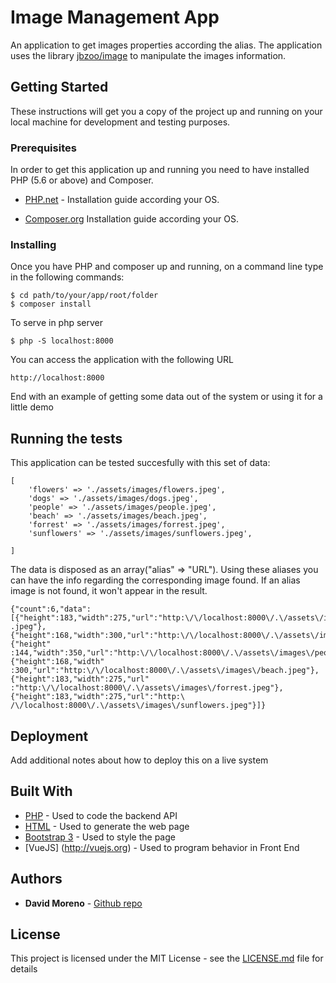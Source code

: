 # Image Management App

An application to get images properties according the alias. The application uses the library [jbzoo/image](https://packagist.org/packages/jbzoo/image) to manipulate the images information.

## Getting Started

These instructions will get you a copy of the project up and running on your local machine for development and testing purposes. 

### Prerequisites

In order to get this application up and running you need to have installed PHP (5.6 or above) and Composer.

* [PHP.net](http://php.net/manual/es/install.php) - Installation guide according your OS.

* [Composer.org](https://getcomposer.org/doc/00-intro.md) Installation guide according your OS.


### Installing

Once you have PHP and composer up and running, on a command line type in the following commands:

```
$ cd path/to/your/app/root/folder
$ composer install
```

To serve in php server

```
$ php -S localhost:8000
```

You can access the application with the following URL

```
http://localhost:8000
```


End with an example of getting some data out of the system or using it for a little demo

## Running the tests

This application can be tested succesfully with this set of data:

```
[
	'flowers' => './assets/images/flowers.jpeg',
	'dogs' => './assets/images/dogs.jpeg',
	'people' => './assets/images/people.jpeg',
	'beach' => './assets/images/beach.jpeg',
	'forrest' => './assets/images/forrest.jpeg',
	'sunflowers' => './assets/images/sunflowers.jpeg',

]
```

The data is disposed as an array("alias" => "URL"). Using these aliases you can have the info regarding the corresponding image found. If an alias image is not found, it won't appear in the result.

```
{"count":6,"data":[{"height":183,"width":275,"url":"http:\/\/localhost:8000\/.\/assets\/images\/flowers
.jpeg"},{"height":168,"width":300,"url":"http:\/\/localhost:8000\/.\/assets\/images\/dogs.jpeg"},{"height"
:144,"width":350,"url":"http:\/\/localhost:8000\/.\/assets\/images\/people.jpeg"},{"height":168,"width"
:300,"url":"http:\/\/localhost:8000\/.\/assets\/images\/beach.jpeg"},{"height":183,"width":275,"url"
:"http:\/\/localhost:8000\/.\/assets\/images\/forrest.jpeg"},{"height":183,"width":275,"url":"http:\
/\/localhost:8000\/.\/assets\/images\/sunflowers.jpeg"}]}
```

## Deployment

Add additional notes about how to deploy this on a live system

## Built With

* [PHP](http://php.net) - Used to code the backend API
* [HTML](https://www.w3.org/html/) - Used to generate the web page
* [Bootstrap 3](https://getbootstrap.com/docs/3.3/) - Used to style the page
* [VueJS] (http://vuejs.org) - Used to program behavior in Front End


## Authors

* **David Moreno**  - [Github repo](https://github.com/dmonyo)


## License

This project is licensed under the MIT License - see the [LICENSE.md](LICENSE.md) file for details


